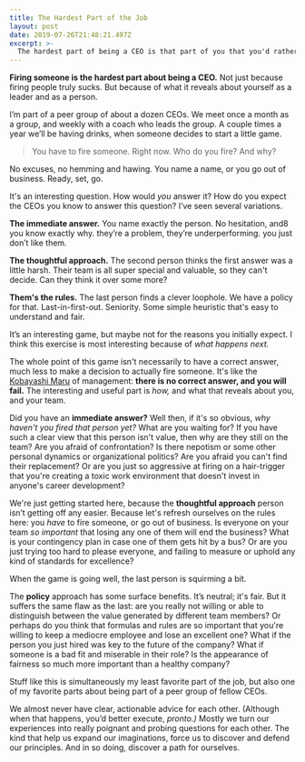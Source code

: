 ```yaml
---
title: The Hardest Part of the Job
layout: post
date: 2019-07-26T21:48:21.497Z
excerpt: >-
  The hardest part of being a CEO is that part of you that you'd rather not think about.
---
```


**Firing someone is the hardest part about being a CEO.** Not just because firing people truly sucks. But because of what it reveals about yourself as a leader and as a person.

I’m part of a peer group of about a dozen CEOs. We meet once a month as a group, and weekly with a coach who leads the group. A couple times a year we’ll be having drinks, when someone decides to start a little game.

> You have to fire someone. Right now. Who do you fire? And why?

No excuses, no hemming and hawing. You name a name, or you go out of business. Ready, set, go.

It's an interesting question. How would _you_ answer it? How do you expect the CEOs you know to answer this question? I’ve seen several variations.

**The immediate answer.** You name exactly the person. No hesitation, and8 you know exactly why. they’re a problem, they’re underperforming. you just don’t like them.

**The thoughtful approach.** The second person thinks the first answer was a little harsh. Their team is all super special and valuable, so they can't decide. Can they think it over some more?

**Them's the rules.** The last person finds a clever loophole. We have a policy for that. Last-in-first-out. Seniority. Some simple heuristic that's easy to understand and fair.

It’s an interesting game, but maybe not for the reasons you initially expect. I think this exercise is most interesting because of _what happens next._

The whole point of this game isn't necessarily to have a correct answer, much less to make a decision to actually fire someone. It's like the [Kobayashi Maru](https://en.wikipedia.org/wiki/Kobayashi_Maru) of management: **there is no correct answer, and you will fail.** The interesting and useful part is _how,_ and what that reveals about you, and your team.

Did you have an **immediate answer?** Well then, if it's so obvious, _why haven't you fired that person yet?_ What are you waiting for? If you have such a clear view that this person isn't value, then why are they still on the team? Are you afraid of confrontation? Is there nepotism or some other personal dynamics or organizational politics? Are you afraid you can't find their replacement? Or are you just so aggressive at firing on a hair-trigger that you're creating a toxic work environment that doesn't invest in anyone's career development?

We're just getting started here, because the **thoughtful approach** person isn’t getting off any easier. Because let's refresh ourselves on the rules here: you _have_ to fire someone, or go out of business. Is everyone on your team _so important_ that losing any one of them will end the business? What is your contingency plan in case one of them gets hit by a bus? Or are you just trying too hard to please everyone, and failing to measure or uphold any kind of standards for excellence?

When the game is going well, the last person is squirming a bit.

The **policy** approach has some surface benefits. It’s neutral; it's fair. But it suffers the same flaw as the last: are you really not willing or able to distinguish between the value generated by different team members? Or perhaps do you think that formulas and rules are so important that you're willing to keep a mediocre employee and lose an excellent one? What if the person you just hired was key to the future of the company? What if someone is a bad fit and miserable in their role? Is the appearance of fairness so much more important than a healthy company?

Stuff like this is simultaneously my least favorite part of the job, but also one of my favorite parts about being part of a peer group of fellow CEOs.

We almost never have clear, actionable advice for each other. (Although when that happens, you’d better execute, _pronto.)_ Mostly we turn our experiences into really poignant and probing questions for each other. The kind that help us expand our imaginations, force us to discover and defend our principles. And in so doing, discover a path for ourselves.
